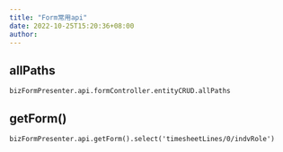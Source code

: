 ```yaml
---
title: "Form常用api"
date: 2022-10-25T15:20:36+08:00
author: 
---
```

## allPaths
```
bizFormPresenter.api.formController.entityCRUD.allPaths
```

## getForm()
```
bizFormPresenter.api.getForm().select('timesheetLines/0/indvRole')
```